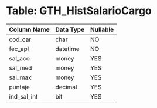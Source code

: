 # Table: GTH_HistSalarioCargo

| Column Name | Data Type | Nullable |
|-------------|-----------|----------|
| cod_car | char | NO |
| fec_apl | datetime | NO |
| sal_aco | money | YES |
| sal_med | money | YES |
| sal_max | money | YES |
| puntaje | decimal | YES |
| ind_sal_int | bit | YES |
